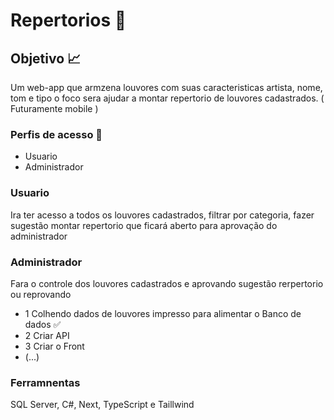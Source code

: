 # Repertorios 🎼

## Objetivo 📈

Um web-app que armzena louvores com suas caracteristicas artista, nome, tom e tipo
o foco sera ajudar a montar repertorio de louvores cadastrados.
( Futuramente mobile )

### Perfis de acesso 👥 

- Usuario 
- Administrador

### Usuario 
Ira ter acesso a todos os louvores cadastrados, filtrar por categoria, fazer sugestão 
montar repertorio que ficará aberto para aprovação do administrador 

### Administrador 
Fara o controle dos louvores cadastrados e aprovando sugestão rerpertorio ou reprovando

- 1 Colhendo dados de louvores impresso para alimentar o Banco de dados ✅
- 2 Criar API
- 3 Criar o Front
- (...)

### Ferramnentas

SQL Server, C#, Next, TypeScript e Taillwind 
